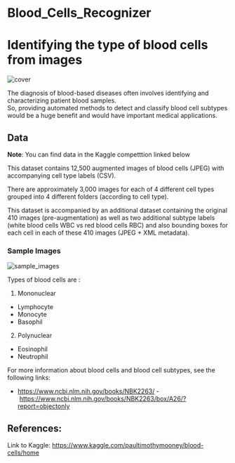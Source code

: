 # Blood_Cells_Recognizer

# Identifying the type of blood cells from images

![cover](https://drive.google.com/uc?export=view&id=1vCdFIYUiC_dY0vI7IvUtopXy6t-g9VFX)

The diagnosis of blood-based diseases often involves identifying and characterizing patient blood samples.  
So, providing automated methods to detect and classify blood cell subtypes would be a huge benefit and would have important medical applications.

## Data
**Note**: You can find data in the Kaggle competttion linked below

This dataset contains 12,500 augmented images of blood cells (JPEG) with accompanying cell type labels (CSV). 

There are approximately 3,000 images for each of 4 different cell types grouped into 4 different folders (according to cell type).

This dataset is accompanied by an additional dataset containing the original 410 images (pre-augmentation) as well as two additional subtype labels (white blood cells WBC vs red blood cells RBC) and also bounding boxes for each cell in each of these 410 images (JPEG + XML metadata).

### Sample Images

![sample_images](https://github.com/youssef-ahmed/Blood_Cells_Recognizer/blob/master/snapshots/sample.png)

Types of blood cells are :
1. Mononuclear
  - Lymphocyte
  - Monocyte
  - Basophil
2. Polynuclear
  - Eosinophil
  - Neutrophil  

For more information about blood cells and blood cell subtypes, see the following links:
- https://www.ncbi.nlm.nih.gov/books/NBK2263/
- https://www.ncbi.nlm.nih.gov/books/NBK2263/box/A26/?report=objectonly

## References:

Link to Kaggle:  https://www.kaggle.com/paultimothymooney/blood-cells/home
